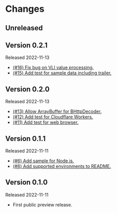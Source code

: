 # Changes

## Unreleased

## Version 0.2.1

Released 2022-11-13

- [(#16) Fix bug on VLI value processing.](https://github.com/dajiaji/bhttp-js/pull/16)
- [(#15) Add test for sample data including trailer.](https://github.com/dajiaji/bhttp-js/pull/15)

## Version 0.2.0

Released 2022-11-13

- [(#13) Allow ArrayBuffer for BHttpDecoder.](https://github.com/dajiaji/bhttp-js/pull/13)
- [(#12) Add test for Cloudflare Workers.](https://github.com/dajiaji/bhttp-js/pull/12)
- [(#11) Add test for web browser.](https://github.com/dajiaji/bhttp-js/pull/11)

## Version 0.1.1

Released 2022-11-11

- [(#6) Add sample for Node.js.](https://github.com/dajiaji/bhttp-js/pull/6)
- [(#6) Add supported environments to README.](https://github.com/dajiaji/bhttp-js/pull/6)

## Version 0.1.0

Released 2022-11-11

- First public preview release.
